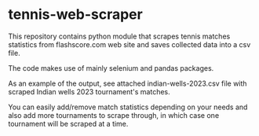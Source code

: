 # tennis-web-scraper
This repository contains python module that scrapes tennis matches statistics from flashscore.com web site and saves collected data into a csv file.

The code makes use of mainly selenium and pandas packages.

As an example of the output, see attached indian-wells-2023.csv file with scraped Indian wells 2023 tournament's matches.

You can easily add/remove match statistics depending on your needs and also add more tournaments to scrape through, in which case one tournament will be scraped at a time.
